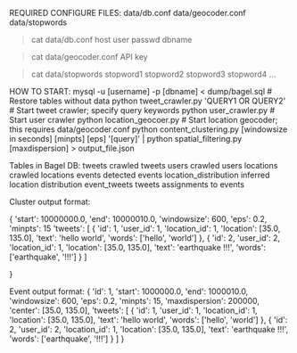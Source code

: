 REQUIRED CONFIGURE FILES:
	data/db.conf
	data/geocoder.conf
	data/stopwords

> cat data/db.conf
host
user
passwd
dbname

> cat data/geocoder.conf
API key

> cat data/stopwords
stopword1
stopword2
stopword3
stopword4
...



HOW TO START:
	mysql -u [username] -p [dbname] < dump/bagel.sql	# Restore tables without data
	python tweet_crawler.py 'QUERY1 OR QUERY2'		# Start tweet crawler; specify query keywords
	python user_crawler.py 					# Start user crawler
	python location_geocoer.py				# Start location geocoder; this requires data/geocoder.conf
	python content_clustering.py [windowsize in seconds] [minpts] [eps] '[query]' | python spatial_filtering.py [maxdispersion] > output_file.json


Tables in Bagel DB:
	tweets
		crawled tweets
	users
		crawled users
	locations
		crawled locations
	events
		detected events
	location_distribution
		inferred location distribution
	event_tweets
		tweets assignments to events



Cluster output format:

{
	'start': 10000000.0,
	'end': 10000010.0,
	'windowsize': 600,
	'eps': 0.2,
	'minpts': 15
	'tweets': [
			{
				'id': 1,
				'user_id': 1,
				'location_id': 1,
				'location': [35.0, 135.0],
				'text': 'hello world',
				'words': ['hello', 'world']
			},
			{
				'id': 2,
				'user_id': 2,
				'location_id': 1,
				'location': [35.0, 135.0],
				'text': 'earthquake !!!',
				'words': ['earthquake', '!!!']
			}
		  ]
	
}

Event output format:
{
	'id': 1,
	'start': 1000000.0,
	'end': 1000010.0,
	'windowsize': 600,
	'eps': 0.2,
	'minpts': 15,
	'maxdispersion': 200000,
	'center': [35.0, 135.0],
	'tweets': [
		{
			'id': 1,
			'user_id': 1,
			'location_id': 1,
			'location': [35.0, 135.0],
			'text': 'hello world',
			'words': ['hello', 'world']
		},
		{
			'id': 2,
			'user_id': 2,
			'location_id': 1,
			'location': [35.0, 135.0],
			'text': 'earthquake !!!',
			'words': ['earthquake', '!!!']
		}
	  ]
}
